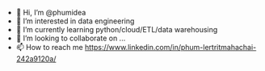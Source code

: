 - 👋 Hi, I’m @phumidea
- 👀 I’m interested in data engineering
- 🌱 I’m currently learning python/cloud/ETL/data warehousing
- 💞️ I’m looking to collaborate on ...
- 📫 How to reach me https://www.linkedin.com/in/phum-lertritmahachai-242a9120a/

<!---
phumidea/phumidea is a ✨ special ✨ repository because its `README.md` (this file) appears on your GitHub profile.
You can click the Preview link to take a look at your changes.
--->
